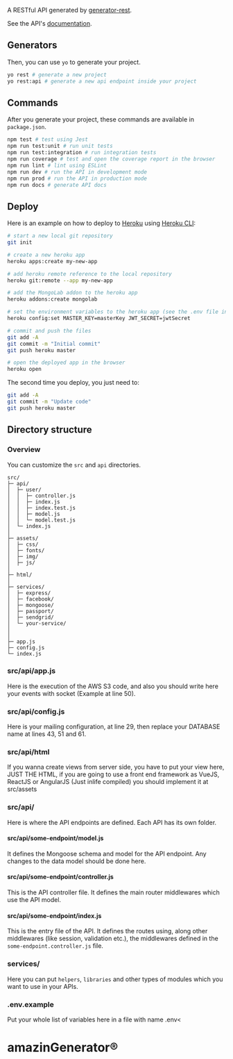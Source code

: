 A RESTful API generated by [generator-rest](https://github.com/diegohaz/generator-rest).

See the API's [documentation](DOCS.md).


## Generators

Then, you can use `yo` to generate your project.

```bash
yo rest # generate a new project
yo rest:api # generate a new api endpoint inside your project
```


## Commands

After you generate your project, these commands are available in `package.json`.

```bash
npm test # test using Jest
npm run test:unit # run unit tests
npm run test:integration # run integration tests
npm run coverage # test and open the coverage report in the browser
npm run lint # lint using ESLint
npm run dev # run the API in development mode
npm run prod # run the API in production mode
npm run docs # generate API docs
```


## Deploy

Here is an example on how to deploy to [Heroku](https://heroku.com) using [Heroku CLI](https://devcenter.heroku.com/articles/heroku-command-line):
```bash
# start a new local git repository
git init

# create a new heroku app
heroku apps:create my-new-app

# add heroku remote reference to the local repository
heroku git:remote --app my-new-app

# add the MongoLab addon to the heroku app
heroku addons:create mongolab

# set the environment variables to the heroku app (see the .env file in root directory)
heroku config:set MASTER_KEY=masterKey JWT_SECRET=jwtSecret

# commit and push the files
git add -A
git commit -m "Initial commit"
git push heroku master

# open the deployed app in the browser
heroku open
```

The second time you deploy, you just need to:

```bash
git add -A
git commit -m "Update code"
git push heroku master
```

## Directory structure

### Overview

You can customize the `src` and `api` directories.

```
src/
├─ api/
│  ├─ user/
│  │  ├─ controller.js
│  │  ├─ index.js
│  │  ├─ index.test.js
│  │  ├─ model.js
│  │  └─ model.test.js
│  └─ index.js
│   
├─ assets/
│  ├─ css/
│  ├─ fonts/
│  ├─ img/
│  ├─ js/
│ 
├─ html/
│ 
├─ services/
│  ├─ express/
│  ├─ facebook/
│  ├─ mongoose/
│  ├─ passport/
│  ├─ sendgrid/
│  └─ your-service/
│ 
│ 
├─ app.js
├─ config.js
└─ index.js
```




### src/api/app.js

Here is the execution of the AWS S3 code, and also you should write here your events with socket (Example at line 50).


### src/api/config.js

Here is your mailing configuration, at line 29, then replace your DATABASE name at lines 43, 51 and 61.


### src/api/html

If you wanna create views from server side, you have to put your view here, JUST THE HTML, if you are going to use a front end framework as VueJS, ReactJS or AngularJS (Just inlife compiled) you should implement it at src/assets 


### src/api/

Here is where the API endpoints are defined. Each API has its own folder.

#### src/api/some-endpoint/model.js

It defines the Mongoose schema and model for the API endpoint. Any changes to the data model should be done here.

#### src/api/some-endpoint/controller.js

This is the API controller file. It defines the main router middlewares which use the API model.

#### src/api/some-endpoint/index.js

This is the entry file of the API. It defines the routes using, along other middlewares (like session, validation etc.), the middlewares defined in the `some-endpoint.controller.js` file.

### services/

Here you can put `helpers`, `libraries` and other types of modules which you want to use in your APIs.

### .env.example

Put your whole list of variables here in a file with name .env<



# amazinGenerator® 